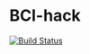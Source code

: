 # BCI-hack

[![Build Status](https://travis-ci.com/Borda/bci-hack.svg?token=HksCAm7DV2pJNEbsGJH2&branch=master)](https://travis-ci.com/Borda/bci-hack)